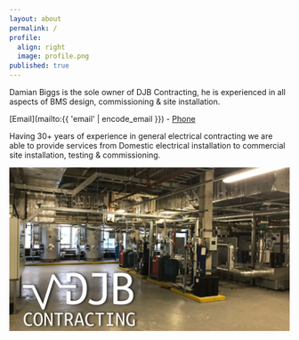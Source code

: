 ```yaml
---
layout: about
permalink: /
profile:
  align: right
  image: profile.png
published: true
---
```


Damian Biggs is the sole owner of DJB Contracting, he is experienced in all aspects of BMS design, commissioning & site installation. 

[Email](mailto:{{ 'email' | encode_email }}) - [Phone](tel:phone) 

Having 30+ years of experience in general electrical contracting we are able to provide services from Domestic electrical installation to commercial site installation, testing & commissioning.

![Plant Room](/assets/images/plant-room.jpg)
